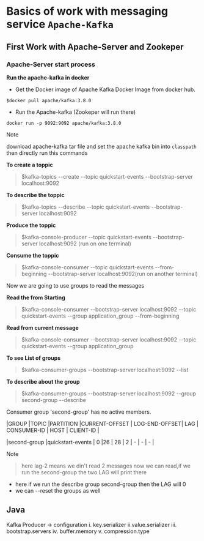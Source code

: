 # Basics of work with messaging service `Apache-Kafka`

## First Work with Apache-Server and Zookeper

### Apache-Server start process

**Run the apache-kafka in docker**
+ Get the Docker image of Apache Kafka Docker Image from docker hub.

```command
$docker pull apache/kafka:3.8.0
```

+ Run the Apache-kafka (Zookeper will run there)

```
docker run -p 9092:9092 apache/kafka:3.8.0
```

> [!NOTE]
> download apache-kafka tar file and set the apache kafka bin into `classpath` then directly run this commands

**To create a toppic**

> $kafka-topics --create --topic quickstart-events --bootstrap-server localhost:9092

**To describe the toppic**

> $kafka-topics --describe --topic quickstart-events --bootstrap-server localhost:9092

**Produce the toppic**

> $kafka-console-producer --topic quickstart-events --bootstrap-server localhost:9092 (run on one terminal)

**Consume the toppic**

> $kafka-console-consumer --topic quickstart-events --from-beginning --bootstrap-server localhost:9092(run on another terminal)

Now we are going to use groups to read the messages

**Read the from Starting**

> $kafka-console-consumer --bootstrap-server localhost:9092 --topic quickstart-events --group application_group --from-beginning

**Read from current message**

> $kafka-console-consumer --bootstrap-server localhost:9092 --topic quickstart-events --group application_group

**To see List of groups**

> $kafka-consumer-groups --bootstrap-server localhost:9092 --list

**To describe about the group**

> $kafka-consumer-groups --bootstrap-server localhost:9092 --group second-group --describe

Consumer group 'second-group' has no active members.

|GROUP |TOPIC |PARTITION |CURRENT-OFFSET | LOG-END-OFFSET| LAG | CONSUMER-ID | HOST | CLIENT-ID |

|second-group |quickstart-events | 0 |26 | 28 | 2 | - | - | - |

> [!NOTE]

> here lag-2 means we din't read 2 messages now we can read,if we run the second-group the two LAG will print there

+ here if we run the describe group second-group then the LAG will 0
+ we can --reset the groups as well

## Java

Kafka Producer ->  configuration
i. key.serializer
ii.value.serializer
iii. bootstrap.servers
iv. buffer.memory
v. compression.type
